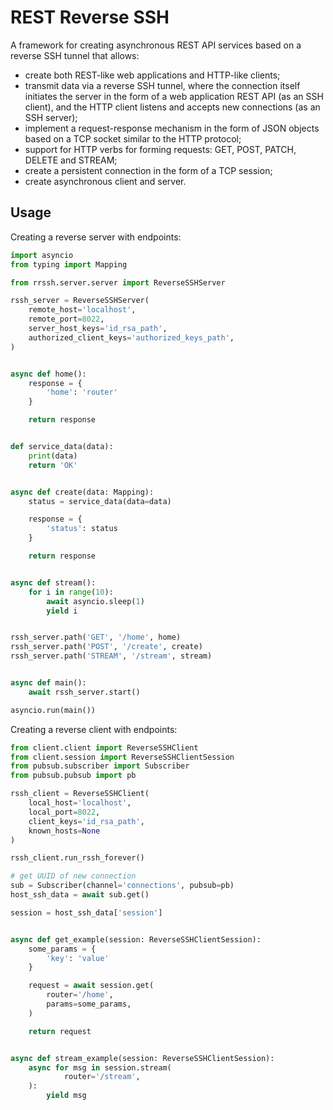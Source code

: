# REST Reverse SSH
A framework for creating asynchronous REST API services based on a reverse SSH tunnel that allows:
- create both REST-like web applications and HTTP-like clients;
- transmit data via a reverse SSH tunnel, where the connection itself initiates the server in the form of a web application REST API (as an SSH client), and the HTTP client listens and accepts new connections (as an SSH server);
- implement a request-response mechanism in the form of JSON objects based on a TCP socket similar to the HTTP protocol;
- support for HTTP verbs for forming requests: GET, POST, PATCH, DELETE and STREAM;
- create a persistent connection in the form of a TCP session;
- create asynchronous client and server.

## Usage

Creating a reverse server with endpoints:

```python
import asyncio
from typing import Mapping

from rrssh.server.server import ReverseSSHServer

rssh_server = ReverseSSHServer(
    remote_host='localhost',
    remote_port=8022,
    server_host_keys='id_rsa_path',
    authorized_client_keys='authorized_keys_path',
)


async def home():
    response = {
        'home': 'router'
    }

    return response


def service_data(data):
    print(data)
    return 'OK'


async def create(data: Mapping):
    status = service_data(data=data)

    response = {
        'status': status
    }

    return response


async def stream():
    for i in range(10):
        await asyncio.sleep(1)
        yield i


rssh_server.path('GET', '/home', home)
rssh_server.path('POST', '/create', create)
rssh_server.path('STREAM', '/stream', stream)


async def main():
    await rssh_server.start()

asyncio.run(main())
```

Creating a reverse client with endpoints:

```python
from client.client import ReverseSSHClient
from client.session import ReverseSSHClientSession
from pubsub.subscriber import Subscriber
from pubsub.pubsub import pb

rssh_client = ReverseSSHClient(
    local_host='localhost',
    local_port=8022,
    client_keys='id_rsa_path',
    known_hosts=None
)

rssh_client.run_rssh_forever()

# get UUID of new connection
sub = Subscriber(channel='connections', pubsub=pb)
host_ssh_data = await sub.get()

session = host_ssh_data['session']


async def get_example(session: ReverseSSHClientSession):
    some_params = {
        'key': 'value'
    }

    request = await session.get(
        router='/home',
        params=some_params,
    )

    return request


async def stream_example(session: ReverseSSHClientSession):
    async for msg in session.stream(
            router='/stream',
    ):
        yield msg

```
